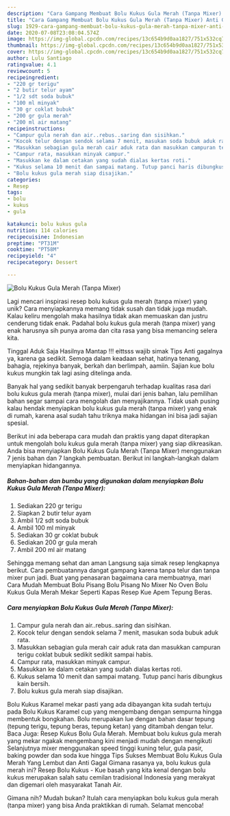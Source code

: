 ```yaml
---
description: "Cara Gampang Membuat Bolu Kukus Gula Merah (Tanpa Mixer) Anti Gagal"
title: "Cara Gampang Membuat Bolu Kukus Gula Merah (Tanpa Mixer) Anti Gagal"
slug: 1929-cara-gampang-membuat-bolu-kukus-gula-merah-tanpa-mixer-anti-gagal
date: 2020-07-08T23:08:04.574Z
image: https://img-global.cpcdn.com/recipes/13c654b9d0aa1827/751x532cq70/bolu-kukus-gula-merah-tanpa-mixer-foto-resep-utama.jpg
thumbnail: https://img-global.cpcdn.com/recipes/13c654b9d0aa1827/751x532cq70/bolu-kukus-gula-merah-tanpa-mixer-foto-resep-utama.jpg
cover: https://img-global.cpcdn.com/recipes/13c654b9d0aa1827/751x532cq70/bolu-kukus-gula-merah-tanpa-mixer-foto-resep-utama.jpg
author: Lulu Santiago
ratingvalue: 4.1
reviewcount: 5
recipeingredient:
- "220 gr terigu"
- "2 butir telur ayam"
- "1/2 sdt soda bubuk"
- "100 ml minyak"
- "30 gr coklat bubuk"
- "200 gr gula merah"
- "200 ml air matang"
recipeinstructions:
- "Campur gula nerah dan air..rebus..saring dan sisihkan."
- "Kocok telur dengan sendok selama 7 menit, masukan soda bubuk aduk rata."
- "Masukkan sebagian gula merah cair aduk rata dan masukkan campuran terigu coklat bubuk sedikit sedikit sampai habis."
- "Campur rata, masukkan minyak campur."
- "Masukkan ke dalam cetakan yang sudah dialas kertas roti."
- "Kukus selama 10 menit dan sampai matang. Tutup panci haris dibungkus kain bersih."
- "Bolu kukus gula merah siap disajikan."
categories:
- Resep
tags:
- bolu
- kukus
- gula

katakunci: bolu kukus gula 
nutrition: 114 calories
recipecuisine: Indonesian
preptime: "PT31M"
cooktime: "PT58M"
recipeyield: "4"
recipecategory: Dessert

---
```



![Bolu Kukus Gula Merah (Tanpa Mixer)](https://img-global.cpcdn.com/recipes/13c654b9d0aa1827/751x532cq70/bolu-kukus-gula-merah-tanpa-mixer-foto-resep-utama.jpg)

Lagi mencari inspirasi resep bolu kukus gula merah (tanpa mixer) yang unik? Cara menyiapkannya memang tidak susah dan tidak juga mudah. Kalau keliru mengolah maka hasilnya tidak akan memuaskan dan justru cenderung tidak enak. Padahal bolu kukus gula merah (tanpa mixer) yang enak harusnya sih punya aroma dan cita rasa yang bisa memancing selera kita.

Tinggal Aduk Saja Hasilnya Mantap !!! eittsss wajib simak Tips Anti gagalnya ya, karena ga sedikit. Semoga dalam keadaan sehat, hatinya tenang, bahagia, rejekinya banyak, berkah dan berlimpah, aamiin. Sajian kue bolu kukus mungkin tak lagi asing ditelinga anda.

Banyak hal yang sedikit banyak berpengaruh terhadap kualitas rasa dari bolu kukus gula merah (tanpa mixer), mulai dari jenis bahan, lalu pemilihan bahan segar sampai cara mengolah dan menyajikannya. Tidak usah pusing kalau hendak menyiapkan bolu kukus gula merah (tanpa mixer) yang enak di rumah, karena asal sudah tahu triknya maka hidangan ini bisa jadi sajian spesial.


Berikut ini ada beberapa cara mudah dan praktis yang dapat diterapkan untuk mengolah bolu kukus gula merah (tanpa mixer) yang siap dikreasikan. Anda bisa menyiapkan Bolu Kukus Gula Merah (Tanpa Mixer) menggunakan 7 jenis bahan dan 7 langkah pembuatan. Berikut ini langkah-langkah dalam menyiapkan hidangannya.

<!--inarticleads1-->

##### Bahan-bahan dan bumbu yang digunakan dalam menyiapkan Bolu Kukus Gula Merah (Tanpa Mixer):

1. Sediakan 220 gr terigu
1. Siapkan 2 butir telur ayam
1. Ambil 1/2 sdt soda bubuk
1. Ambil 100 ml minyak
1. Sediakan 30 gr coklat bubuk
1. Sediakan 200 gr gula merah
1. Ambil 200 ml air matang


Sehingga memang sehat dan aman Langsung saja simak resep lengkapnya berikut. Cara pembuatannya dangat gampang karena tanpa telur dan tanpa mixer pun jadi. Buat yang penasaran bagaimana cara membuatnya, mari Cara Mudah Membuat Bolu Pisang Bolu Pisang No Mixer No Oven Bolu Kukus Gula Merah Mekar Seperti Kapas Resep Kue Apem Tepung Beras. 

<!--inarticleads2-->

##### Cara menyiapkan Bolu Kukus Gula Merah (Tanpa Mixer):

1. Campur gula nerah dan air..rebus..saring dan sisihkan.
1. Kocok telur dengan sendok selama 7 menit, masukan soda bubuk aduk rata.
1. Masukkan sebagian gula merah cair aduk rata dan masukkan campuran terigu coklat bubuk sedikit sedikit sampai habis.
1. Campur rata, masukkan minyak campur.
1. Masukkan ke dalam cetakan yang sudah dialas kertas roti.
1. Kukus selama 10 menit dan sampai matang. Tutup panci haris dibungkus kain bersih.
1. Bolu kukus gula merah siap disajikan.


Bolu Kukus Karamel mekar pasti yang ada dibayangan kita sudah tertuju pada Bolu Kukus Karamel cup yang mengembang dengan sempurna hingga membentuk bongkahan. Bolu merupakan lue dengan bahan dasar tepung (tepung terigu, tepung beras, tepung ketan) yang ditambah dengan telur. Baca Juga: Resep Kukus Bolu Gula Merah. Membuat bolu kukus gula merah yang mekar ngakak mengembang kini menjadi mudah dengan mengikuti Selanjutnya mixer menggunakan speed tinggi kuning telur, gula pasir, baking powder dan soda kue hingga Tips Sukses Membuat Bolu Kukus Gula Merah Yang Lembut dan Anti Gagal  Gimana rasanya ya, bolu kukus gula merah ini? Resep Bolu Kukus - Kue basah yang kita kenal dengan bolu kukus merupakan salah satu cemilan tradisional Indonesia yang merakyat dan digemari oleh masyarakat Tanah Air. 

Gimana nih? Mudah bukan? Itulah cara menyiapkan bolu kukus gula merah (tanpa mixer) yang bisa Anda praktikkan di rumah. Selamat mencoba!
